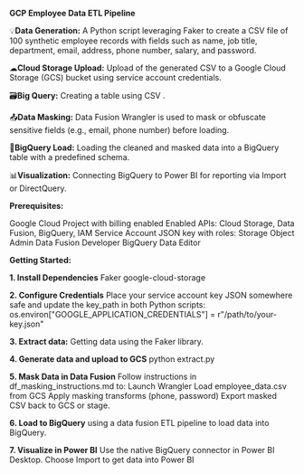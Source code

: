 **GCP Employee Data ETL Pipeline**

💡**Data Generation:** A Python script leveraging Faker to create a CSV file of 100 synthetic employee records with fields such as name, job title, department, email, address, phone number, salary, and password.

☁︎**Cloud Storage Upload:** Upload of the generated CSV to a Google Cloud Storage (GCS) bucket using service account credentials.

🗃️**Big Query:** Creating a table using CSV .

📤**Data Masking:** Data Fusion Wrangler is used to mask or obfuscate sensitive fields (e.g., email, phone number) before loading.

💾**BigQuery Load:** Loading the cleaned and masked data into a BigQuery table with a predefined schema.

📊**Visualization:** Connecting BigQuery to Power BI for reporting via Import or DirectQuery.


**Prerequisites:**

Google Cloud Project with billing enabled
Enabled APIs: Cloud Storage, Data Fusion, BigQuery, IAM
Service Account JSON key with roles:
    Storage Object Admin
    Data Fusion Developer
    BigQuery Data Editor


**Getting Started:**

**1. Install Dependencies**
Faker
google-cloud-storage

**2. Configure Credentials**
Place your service account key JSON somewhere safe and update the key_path in both Python scripts:
os.environ["GOOGLE_APPLICATION_CREDENTIALS"] = r"/path/to/your-key.json"

**3. Extract data:**
Getting data using the Faker library.

**4. Generate data and upload to GCS**
python extract.py

**5. Mask Data in Data Fusion**
Follow instructions in df_masking_instructions.md to:
Launch Wrangler
Load employee_data.csv from GCS
Apply masking transforms (phone, password)
Export masked CSV back to GCS or stage.

**6. Load to BigQuery**
using a data fusion ETL pipeline to load data into BigQuery.

**7. Visualize in Power BI**
Use the native BigQuery connector in Power BI Desktop.
Choose Import to get data into Power BI
